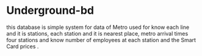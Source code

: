 # Underground-bd
this database is simple system for data of Metro used for know each line and it is stations, each station and it is nearest place, metro arrival times four stations and know number of employees at each station and the Smart Card prices .
